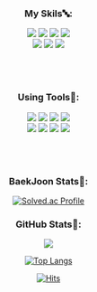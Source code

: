 <div align="center"> 
  
  ###  My Skils🔤:

  <img src="https://img.shields.io/badge/Android-3DDC84?style=flat-square&logo=Android&logoColor=white">
  <img src="https://img.shields.io/badge/C++-00599C?style=flat-square&logo=cplusplus&logoColor=white">
  <img src="https://img.shields.io/badge/JAVA-ff7f00?style=flat-square&logo=java&logoColor=black">
  <img src="https://img.shields.io/badge/React-61DAFB?style=flat-square&logo=React&logoColor=white"><br>
  <img src="https://img.shields.io/badge/MySQL-4479A1?style=flat-square&logo=MySQL&logoColor=white">
  <img src="https://img.shields.io/badge/OracleSQL-F80000?style=flat-square&logo=Oracle&logoColor=white">
  <img src="https://img.shields.io/badge/Node.js-339933?style=flat-square&logo=nodedotjs&logoColor=white">
 
  <br/>
  <br/> 
  <br/>
  <br/>
  
  ###  Using Tools🧰:
  
  <img src="https://img.shields.io/badge/Visual Studio-5C2D91?style=flat-square&logo=Visual Studio&logoColor=white">
  <img src="https://img.shields.io/badge/Visual Studio Code-007ACC?style=flat-square&logo=Visual Studio Code&logoColor=white">
  <img src="https://img.shields.io/badge/Eclipse-2C2255?style=flat-square&logo=eclipseide&logoColor=white">
  <img src="https://img.shields.io/badge/Android Studio-3DDC84?style=flat-square&logo=Android Studio&logoColor=white"><br>
  <img src="https://img.shields.io/badge/GitHub-181717?style=flat-square&logo=GitHub&logoColor=white">
  <img src="https://img.shields.io/badge/Amazon AWS-232F3E?style=flat-square&logo=Amazon AWS&logoColor=white">
  <img src="https://img.shields.io/badge/Notion-000000?style=flat-square&logo=Notion&logoColor=white">
  <img src="https://img.shields.io/badge/Figma-F24E1E?style=flat-square&logo=Figma&logoColor=white">
  
  <br/>
  <br/> 
  <br/>
  <br/>

  ###  BaekJoon Stats🧰:
[![Solved.ac Profile](http://mazassumnida.wtf/api/generate_badge?boj=skseehd82)](https://solved.ac/skseehd82)
<picture>
<source 
  srcset="https://github-readme-stats.vercel.app/api?username=ayun0614&show_icons=true&theme=dark"
  media="(prefers-color-scheme: dark)"
/>

###  GitHub Stats🧰:

<source
  srcset="https://github-readme-stats.vercel.app/api?username=ayun0614&show_icons=true"
  media="(prefers-color-scheme: light), (prefers-color-scheme: no-preference)"
/>
<img src="https://github-readme-stats.vercel.app/api?username=ayun0614&show_icons=true" />
</picture>

[![Top Langs](https://github-readme-stats.vercel.app/api/top-langs/?username=ayun0614&langs_count=8)](https://github.com/ayun0614/github-readme-stats)

[![Hits](https://hits.seeyoufarm.com/api/count/incr/badge.svg?url=https%3A%2F%2Fgithub.com%2Fayun0614%2F&count_bg=%2379C83D&title_bg=%23555555&icon=ello.svg&icon_color=%23FFFFFF&title=visit&edge_flat=true)](https://hits.seeyoufarm.com)     
